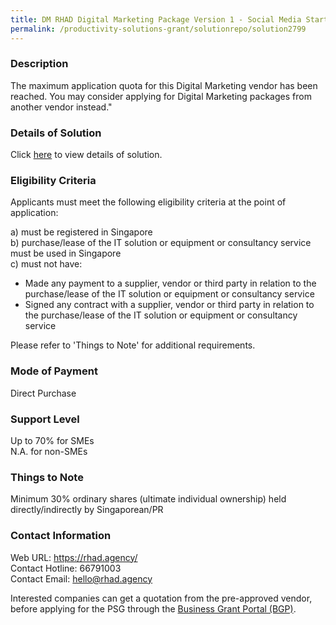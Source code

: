 ```yaml
---
title: DM RHAD Digital Marketing Package Version 1 - Social Media Starter (3 months)
permalink: /productivity-solutions-grant/solutionrepo/solution2799
---
```


### Description

The maximum application quota for this Digital Marketing vendor has been reached. You may consider applying for Digital Marketing packages from another vendor instead."  

### Details of Solution

Click <a href='https://www.gobusiness.gov.sg/images/psg/RHAD_20210360_Desensitised_Annex_3_Part_56.pdf' target='_blank' rel='noopener'>here</a> to view details of solution.

### Eligibility Criteria

Applicants must meet the following eligibility criteria at the point of application:

a) must be registered in Singapore <br>
b) purchase/lease of the IT solution or equipment or consultancy service must be used in Singapore <br>
c) must not have:
- Made any payment to a supplier, vendor or third party in relation to the purchase/lease of the IT solution or equipment or consultancy service
- Signed any contract with a supplier, vendor or third party in relation to the purchase/lease of the IT solution or equipment or consultancy service

Please refer to 'Things to Note' for additional requirements.

### Mode of Payment
Direct Purchase

### Support Level
Up to 70% for SMEs <br>
N.A. for non-SMEs

### Things to Note
Minimum 30% ordinary shares (ultimate individual ownership) held directly/indirectly by Singaporean/PR

### Contact Information
Web URL: https://rhad.agency/ <br>Contact Hotline: 66791003 <br>Contact Email: hello@rhad.agency <br>

Interested companies can get a quotation from the pre-approved vendor, before applying for the PSG through the <a target='_blank' rel='noopener' href='https://www.businessgrants.gov.sg/'>Business Grant Portal (BGP)</a>.
